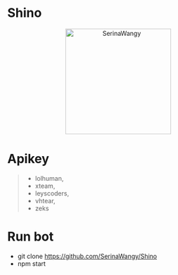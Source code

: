 # Shino
<p align="center">
<img src="https://i.ibb.co/nsF4sdX/E8bu0-OKX0-Ao-WKKc.jpg" alt="SerinaWangy" width="240" height="240"/>
</p>


# Apikey
>- lolhuman,
>- xteam,
>- leyscoders,
>- vhtear,
>- zeks

# Run bot

- git clone https://github.com/SerinaWangy/Shino
- npm start




